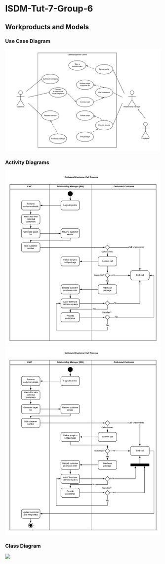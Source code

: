 # ISDM-Tut-7-Group-6

## Workproducts and Models
### Use Case Diagram
![](https://github.com/aishaxsyed/ISDM-Tut-7-Group-6/blob/master/Use%20Case%20Diagram.png)

### Activity Diagrams
![](https://github.com/aishaxsyed/ISDM-Tut-7-Group-6/blob/e48611f527678596f6d18f58b6c81c7dcdeda894/image.png)
![](https://github.com/aishaxsyed/ISDM-Tut-7-Group-6/blob/master/Outbound%20Customer%20Call%20Process%20(1).png)

### Class Diagram
![](https://user-images.githubusercontent.com/62279254/83324877-6f61a900-a2ab-11ea-8a22-9e56d407a74f.png)

